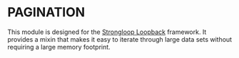 PAGINATION
=============

This module is designed for the [Strongloop Loopback](https://github.com/strongloop/loopback) framework.
It provides a mixin that makes it easy to iterate through large data sets without requiring a large
memory footprint.

